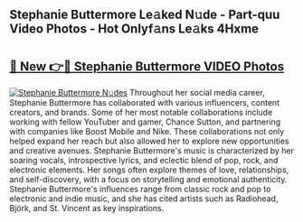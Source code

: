 ## Stephanie Buttermore Le𝚊ked N𝚞de - Part-quu Video Photos - Hot Onlyf𝚊ns Le𝚊ks 4Hxme

# <h2><a href="http://ab55428.deff.icu/?id=Stephanie+Buttermore">🔗 New 👉🔴 Stephanie Buttermore VIDEO Photos</a></h2>

[![Stephanie Buttermore N𝚞des](https://i.imgur.com/rIISA9y.gif)](http://ab55428.deff.icu/?id=Stephanie+Buttermore)
Throughout her social media career, Stephanie Buttermore has collaborated with various influencers, content creators, and brands. Some of her most notable collaborations include working with fellow YouTuber and gamer, Chance Sutton, and partnering with companies like Boost Mobile and Nike. These collaborations not only helped expand her reach but also allowed her to explore new opportunities and creative avenues. Stephanie Buttermore's music is characterized by her soaring vocals, introspective lyrics, and eclectic blend of pop, rock, and electronic elements. Her songs often explore themes of love, relationships, and self-discovery, with a focus on storytelling and emotional authenticity. Stephanie Buttermore's influences range from classic rock and pop to electronic and indie music, and she has cited artists such as Radiohead, Björk, and St. Vincent as key inspirations.
